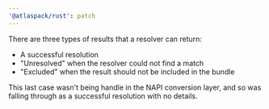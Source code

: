 ```yaml
---
'@atlaspack/rust': patch
---
```


There are three types of results that a resolver can return:

- A successful resolution
- "Unresolved" when the resolver could not find a match
- "Excluded" when the result should not be included in the bundle

This last case wasn't being handle in the NAPI conversion layer, and so was falling through as a successful resolution with no details.
